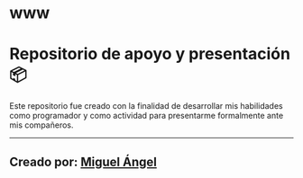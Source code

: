 # www

# Repositorio de apoyo y presentación 📦

Este repositorio fue creado con la finalidad de desarrollar mis habilidades como programador y como actividad para presentarme formalmente ante mis compañeros.

--------------------------
Creado por: [Miguel Ángel](https://github.com/MiguelArangoE)
--------------------------